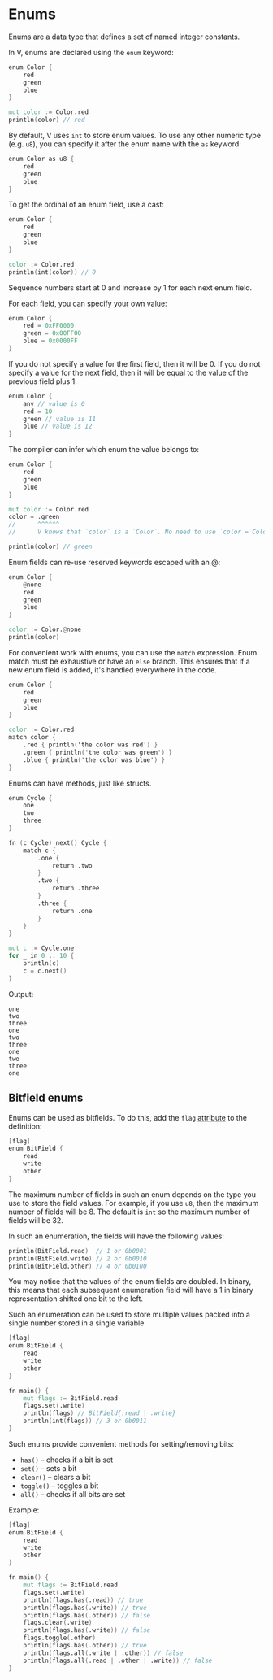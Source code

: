 # Enums

Enums are a data type that defines a set of named integer constants.

In V, enums are declared using the `enum` keyword:

```v play
enum Color {
	red
	green
	blue
}

mut color := Color.red
println(color) // red
```

By default, V uses `int` to store enum values.
To use any other numeric type (e.g. `u8`), you can specify it after the enum
name with the `as` keyword:

```v
enum Color as u8 {
	red
	green
	blue
}
```

To get the ordinal of an enum field, use a cast:

```v play
enum Color {
	red
	green
	blue
}

color := Color.red
println(int(color)) // 0
```

Sequence numbers start at 0 and increase by 1 for each next enum field.

For each field, you can specify your own value:

```v
enum Color {
	red = 0xFF0000
	green = 0x00FF00
	blue = 0x0000FF
}
```

If you do not specify a value for the first field, then it will be 0.
If you do not specify a value for the next field, then it will be equal to the value of the previous
field plus 1.

```v
enum Color {
	any // value is 0
	red = 10
	green // value is 11
	blue // value is 12
}
```

The compiler can infer which enum the value belongs to:

```v play
enum Color {
	red
	green
	blue
}

mut color := Color.red
color = .green
//      ^^^^^^
//      V knows that `color` is a `Color`. No need to use `color = Color.green` here.

println(color) // green
```

Enum fields can re-use reserved keywords escaped with an @:

```v play
enum Color {
	@none
	red
	green
	blue
}

color := Color.@none
println(color)
```

For convenient work with enums, you can use the `match` expression.
Enum match must be exhaustive or have an `else` branch.
This ensures that if a new enum field is added, it's handled everywhere in the code.

```v play
enum Color {
	red
	green
	blue
}

color := Color.red
match color {
	.red { println('the color was red') }
	.green { println('the color was green') }
	.blue { println('the color was blue') }
}
```

Enums can have methods, just like structs.

```v play
enum Cycle {
	one
	two
	three
}

fn (c Cycle) next() Cycle {
	match c {
		.one {
			return .two
		}
		.two {
			return .three
		}
		.three {
			return .one
		}
	}
}

mut c := Cycle.one
for _ in 0 .. 10 {
	println(c)
	c = c.next()
}
```

Output:

```text
one
two
three
one
two
three
one
two
three
one
```

## Bitfield enums

Enums can be used as bitfields.
To do this, add the `flag` [attribute](./attributes/overview.md) to the definition:

```v
[flag]
enum BitField {
	read
	write
	other
}
```

The maximum number of fields in such an enum depends on the type you use to store the field values.
For example, if you use `u8`, then the maximum number of fields will be 8.
The default is `int` so the maximum number of fields will be 32.

In such an enumeration, the fields will have the following values:

```v nofmt failcompile
println(BitField.read)  // 1 or 0b0001
println(BitField.write) // 2 or 0b0010
println(BitField.other) // 4 or 0b0100
```

You may notice that the values of the enum fields are doubled.
In binary, this means that each subsequent enumeration field will have a 1 in binary representation
shifted one bit to the left.

Such an enumeration can be used to store multiple values packed into a single number stored in a
single variable.

```v play
[flag]
enum BitField {
	read
	write
	other
}

fn main() {
	mut flags := BitField.read
	flags.set(.write)
	println(flags) // BitField{.read | .write}
	println(int(flags)) // 3 or 0b0011
}
```

Such enums provide convenient methods for setting/removing bits:

- `has()` – checks if a bit is set
- `set()` – sets a bit
- `clear()` – clears a bit
- `toggle()` – toggles a bit
- `all()` – checks if all bits are set

Example:

```v play
[flag]
enum BitField {
	read
	write
	other
}

fn main() {
	mut flags := BitField.read
	flags.set(.write)
	println(flags.has(.read)) // true
	println(flags.has(.write)) // true
	println(flags.has(.other)) // false
	flags.clear(.write)
	println(flags.has(.write)) // false
	flags.toggle(.other)
	println(flags.has(.other)) // true
	println(flags.all(.write | .other)) // false
	println(flags.all(.read | .other | .write)) // false
}
```
